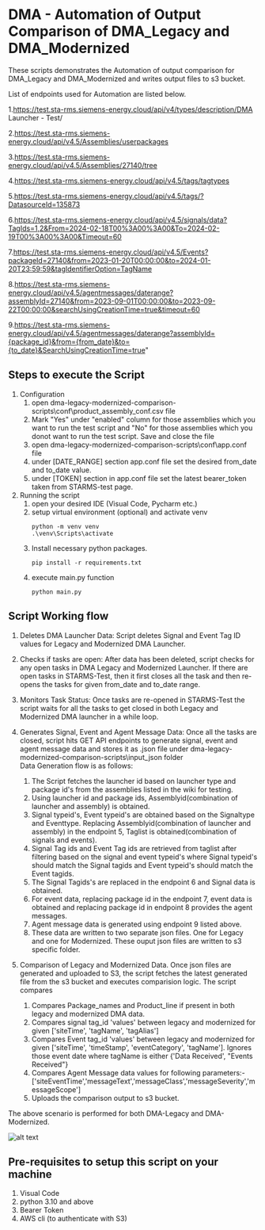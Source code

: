 # DMA - Automation of Output Comparison of DMA_Legacy and DMA_Modernized
These scripts demonstrates the Automation of output comparison for DMA_Legacy and DMA_Modernized and writes output files to s3 bucket.

List of endpoints used for Automation are listed below.

1.https://test.sta-rms.siemens-energy.cloud/api/v4/types/description/DMA Launcher - Test/  

2.https://test.sta-rms.siemens-energy.cloud/api/v4.5/Assemblies/userpackages  

3.https://test.sta-rms.siemens-energy.cloud/api/v4.5/Assemblies/27140/tree

4.https://test.sta-rms.siemens-energy.cloud/api/v4.5/tags/tagtypes

5.https://test.sta-rms.siemens-energy.cloud/api/v4.5/tags/?DatasourceId=135873

6.https://test.sta-rms.siemens-energy.cloud/api/v4.5/signals/data?TagIds=1,2&From=2024-02-18T00%3A00%3A00&To=2024-02-19T00%3A00%3A00&Timeout=60

7.https://test.sta-rms.siemens-energy.cloud/api/v4.5/Events?packageId=27140&from=2023-01-20T00:00:00&to=2024-01-20T23:59:59&tagIdentifierOption=TagName

8.https://test.sta-rms.siemens-energy.cloud/api/v4.5/agentmessages/daterange?assemblyId=27140&from=2023-09-01T00:00:00&to=2023-09-22T00:00:00&searchUsingCreationTime=true&timeout=60

9.https://test.sta-rms.siemens-energy.cloud/api/v4.5/agentmessages/daterange?assemblyId={package_id}&from={from_date}&to={to_date}&SearchUsingCreationTime=true"

## Steps to execute the Script
1. Configuration
	1. open dma-legacy-modernized-comparison-scripts\conf\product_assembly_conf.csv file
	2. Mark "Yes" under "enabled" column for those assemblies which you want to run the test script and "No" for those assemblies which you donot want to run the test script. Save and close the file
	3. open dma-legacy-modernized-comparison-scripts\conf\app.conf file
	4. under [DATE_RANGE] section app.conf file set the desired from_date and to_date value. 
	5. under [TOKEN] section in app.conf file set the latest bearer_token taken from STARMS-test page. 
2. Running the script
	1. open your desired IDE (Visual Code, Pycharm etc.)
	2. setup virtual environment (optional) and activate venv
		```
		python -m venv venv
		.\venv\Scripts\activate
		```
	3. Install necessary python packages. 
		```
		pip install -r requirements.txt
		```
	3. execute main.py function
		```
		python main.py
		```

## Script Working flow
1. Deletes DMA Launcher Data:
	Script deletes Signal and Event Tag ID values for Legacy and Modernized DMA Launcher. 
2. Checks if tasks are open:
	After data has been deleted, script checks for any open tasks in DMA Legacy and Modernized Launcher. If there are open tasks in STARMS-Test, then it first closes all the task and then re-opens the tasks for given from_date and to_date range. 
3. Monitors Task Status: 
	Once tasks are re-opened in STARMS-Test the script waits for all the tasks to get closed in both Legacy and Modernized DMA launcher in a while loop. 
2. Generates Signal, Event and Agent Message Data:
	Once all the tasks are closed, script hits GET API endpoints to generate signal, event and agent message data and stores it as .json file under dma-legacy-modernized-comparison-scripts\input_json folder	
	Data Generation flow is as follows:
	1. The Script fetches the launcher id based on launcher type and package id's from the assemblies listed in the wiki for testing.
	2. Using launcher id and package ids, Assemblyid(combination of launcher and assembly) is obtained. 
	3. Signal typeid's, Event typeid's are obtained based on the Signaltype and Eventtype. Replacing Assemblyid(combination of launcher and assembly) in the endpoint 5, Taglist is obtained(combination of signals and events).
	4. Signal Tag ids and Event Tag ids are retrieved from taglist after filtering based on the signal and event typeid's where Signal typeid's should match the Signal tagids and Event typeid's should match the Event tagids.
	5. The Signal Tagids's are replaced in the endpoint 6 and Signal data is obtained. 
	6. For event data, replacing package id in the endpoint 7, event data is obtained and replacing package id in endpoint 8 provides the agent messages.
	7. Agent message data is generated using endpoint 9 listed above.
	8. These data are written to two separate json files. One for Legacy and one for Modernized. These ouput json files are written to s3 specific folder.

5. Comparison of Legacy and Modernized Data. 
	Once json files are generated and uploaded to S3, the script fetches the latest generated file from the s3 bucket and executes comparision logic. The script compares 
	1. Compares Package_names and Product_line if present in both legacy and modernized DMA data. 
	2. Compares signal tag_id 'values' between legacy and modernized for given ['siteTime', 'tagName', 'tagAlias']
	3. Compares Event tag_id 'values' between legacy and modernized for given ['siteTime', 'timeStamp', 'eventCategory', 'tagName']. Ignores those event date where tagName is either {'Data Received', "Events Received"}
	4. Compares Agent Message data values for following parameters:- ['siteEventTime','messageText','messageClass','messageSeverity','messageScope']
	5. Uploads the comparison output to s3 bucket. 

The above scenario is performed for both DMA-Legacy and DMA-Modernized.

![alt text](https://code.siemens-energy.com/spd-ibs/dma/dma-legacy-modernized-comparison-scripts/-/raw/main/Working_flow.jpg?ref_type=heads)

## Pre-requisites to setup this script on your machine
1. Visual Code
2. python 3.10 and above
4. Bearer Token
5. AWS cli (to authenticate with S3)


